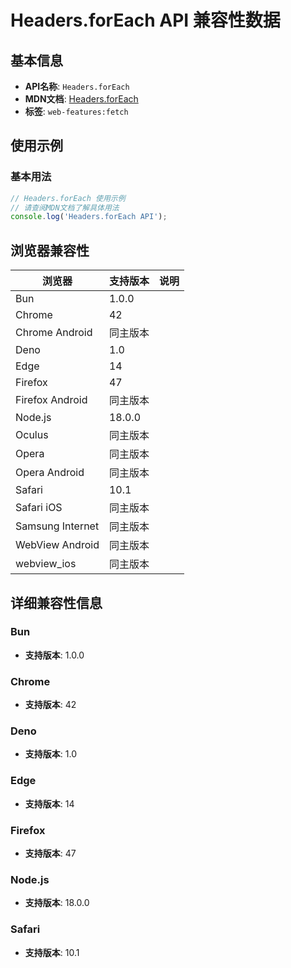 # Headers.forEach API 兼容性数据

## 基本信息

- **API名称**: `Headers.forEach`
- **MDN文档**: [Headers.forEach](https://developer.mozilla.org/docs/Web/API/Headers/forEach)
- **标签**: `web-features:fetch`

## 使用示例

### 基本用法

```javascript
// Headers.forEach 使用示例
// 请查阅MDN文档了解具体用法
console.log('Headers.forEach API');
```

## 浏览器兼容性

| 浏览器 | 支持版本 | 说明 |
|--------|----------|------|
| Bun | 1.0.0 |  |
| Chrome | 42 |  |
| Chrome Android | 同主版本 |  |
| Deno | 1.0 |  |
| Edge | 14 |  |
| Firefox | 47 |  |
| Firefox Android | 同主版本 |  |
| Node.js | 18.0.0 |  |
| Oculus | 同主版本 |  |
| Opera | 同主版本 |  |
| Opera Android | 同主版本 |  |
| Safari | 10.1 |  |
| Safari iOS | 同主版本 |  |
| Samsung Internet | 同主版本 |  |
| WebView Android | 同主版本 |  |
| webview_ios | 同主版本 |  |

## 详细兼容性信息

### Bun

- **支持版本**: 1.0.0

### Chrome

- **支持版本**: 42

### Deno

- **支持版本**: 1.0

### Edge

- **支持版本**: 14

### Firefox

- **支持版本**: 47

### Node.js

- **支持版本**: 18.0.0

### Safari

- **支持版本**: 10.1

